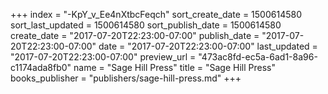 +++
index = "-KpY_v_Ee4nXtbcFeqch"
sort_create_date = 1500614580
sort_last_updated = 1500614580
sort_publish_date = 1500614580
create_date = "2017-07-20T22:23:00-07:00"
publish_date = "2017-07-20T22:23:00-07:00"
date = "2017-07-20T22:23:00-07:00"
last_updated = "2017-07-20T22:23:00-07:00"
preview_url = "473ac8fd-ec5a-6ad1-8a96-c1174ada8fb0"
name = "Sage Hill Press"
title = "Sage Hill Press"
books_publisher = "publishers/sage-hill-press.md"
+++
